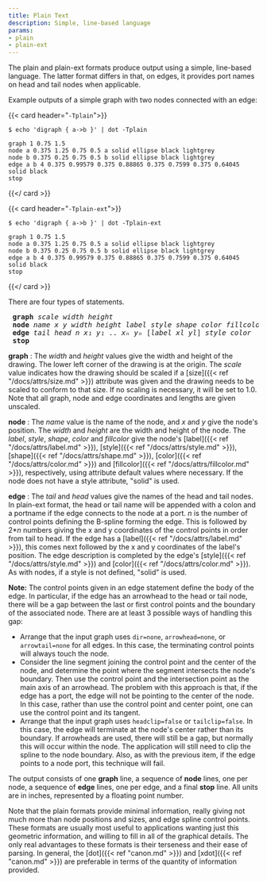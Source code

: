 ```yaml
---
title: Plain Text
description: Simple, line-based language
params:
- plain
- plain-ext
---
```

The plain and plain-ext formats produce output using
a simple, line-based language.
The latter format differs in that, on edges, it provides port names
on head and tail nodes when applicable.

Example outputs of a simple graph with two nodes connected with an edge:

{{< card header="`-Tplain`">}}
```
$ echo 'digraph { a->b }' | dot -Tplain
```
```
graph 1 0.75 1.5
node a 0.375 1.25 0.75 0.5 a solid ellipse black lightgrey
node b 0.375 0.25 0.75 0.5 b solid ellipse black lightgrey
edge a b 4 0.375 0.99579 0.375 0.88865 0.375 0.7599 0.375 0.64045 solid black
stop
```
{{</ card >}}

{{< card header="`-Tplain-ext`">}}
```
$ echo 'digraph { a->b }' | dot -Tplain-ext
```
```
graph 1 0.75 1.5
node a 0.375 1.25 0.75 0.5 a solid ellipse black lightgrey
node b 0.375 0.25 0.75 0.5 b solid ellipse black lightgrey
edge a b 4 0.375 0.99579 0.375 0.88865 0.375 0.7599 0.375 0.64045 solid black
stop
```
{{</ card >}}

There are four types of statements.
<PRE>
 <STRONG>graph</STRONG> <I>scale</I> <I>width</I> <I>height</I>
 <STRONG>node</STRONG> <I>name</I> <I>x</I> <I>y</I> <I>width</I> <I>height</I> <I>label</I> <I>style</I> <I>shape</I> <I>color</I> <I>fillcolor</I>
 <STRONG>edge</STRONG> <I>tail</I> <I>head</I> <I>n</I> <I>x₁</I> <I>y₁</I> .. <I>xₙ</I> <I>yₙ</I> [<I>label</I> <I>xl</I> <I>yl</I>] <I>style</I> <I>color</I>
 <STRONG>stop</STRONG>
</PRE>

**graph**
: The _width_ and _height_ values give the width and height
of the drawing. The lower left corner of the drawing is at the origin.
The _scale_ value indicates how the drawing should be scaled
if a [size]({{< ref "/docs/attrs/size.md" >}}) attribute was given and the drawing
needs to be scaled to conform to that size. If no scaling is necessary,
it will be set to 1.0. Note that all graph, node and edge
coordinates and lengths are given unscaled.

**node**
: The _name_ value is the name of the node, and _x_ and _y_
give the node's position. The _width_ and _height_ are the
width and height of the node.
The _label_,
_style_, _shape_, _color_ and _fillcolor_ give the
node's [label]({{< ref "/docs/attrs/label.md" >}}),
[style]({{< ref "/docs/attrs/style.md" >}}), [shape]({{< ref "/docs/attrs/shape.md" >}}),
[color]({{< ref "/docs/attrs/color.md" >}}) and
[fillcolor]({{< ref "/docs/attrs/fillcolor.md" >}}),
respectively, using attribute default values where necessary. If the
node does not have a style attribute, "solid" is used.

**edge**
: The _tail_ and _head_ values give the names of the head and
  tail nodes. In plain-ext format, the head or tail name will be appended
  with a colon and a portname if the edge connects to the node at a port.
  _n_ is the number of control points defining the
  B-spline forming the edge. This is followed by 2*_n_ numbers giving
  the x and y coordinates of the control points in order from tail to head.
  If the edge has a [label]({{< ref "/docs/attrs/label.md" >}}), this comes next
  followed by the x and y coordinates of the label's position.
  The edge description is completed by the edge's
  [style]({{< ref "/docs/attrs/style.md" >}}) and [color]({{< ref "/docs/attrs/color.md" >}}).
  As with nodes, if a style is not defined, "solid" is used.

  **Note:** The control points given in an edge statement define the
  body of the edge. In particular, if the edge has an arrowhead to the
  head or tail node,
  there will be a gap between the last or first control points and the
  boundary of the associated node. There are at least 3 possible ways
  of handling this gap:

  - Arrange that the input graph uses `dir=none`,
    `arrowhead=none`, or `arrowtail=none` for all edges.
    In this case, the terminating control points will always touch the node.
  - Consider the line segment joining the control point and the center
    of the node, and determine the point where the segment intersects the
    node's boundary. Then use the control point and the intersection point
    as the main axis of an arrowhead. The problem with this approach is
    that, if the edge has a port, the edge will not be pointing to the
    center of the node. In this case, rather than use the control point
    and center point, one can use the control point and its tangent.
  - Arrange that the input graph uses `headclip=false` or
    `tailclip=false`. In this case, the edge will terminate at
    the node's center rather than its boundary. If arrowheads are used,
    there will still be a gap, but normally this will occur within the
    node. The application will still need to clip the spline to the node
    boundary. Also, as with the previous item, if the edge points to
    a node port, this technique will fail.

The output consists of one **graph** line, a sequence of
**node** lines, one per node, a sequence of
**edge** lines, one per edge, and a final **stop**
line. All units are in inches, represented by a floating point number.

Note that the plain formats provide minimal information, really giving not
much more than node positions and sizes, and edge spline control points.
These formats are usually most useful to applications wanting just this
geometric information, and willing to fill in all of the graphical details.
The only real advantages to these formats is their terseness and their
ease of parsing. In general, the [dot]({{< ref "canon.md" >}}) and
[xdot]({{< ref "canon.md" >}}) are preferable in terms of the quantity of
information provided.
